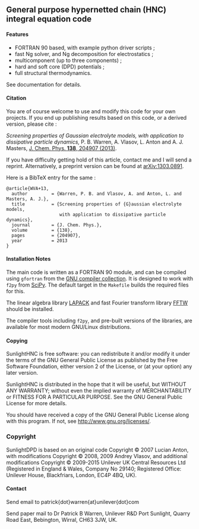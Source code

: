 ## General purpose hypernetted chain (HNC) integral equation code

#### Features

* FORTRAN 90 based, with example python driver scripts ;
* fast Ng solver, and Ng decomposition for electrostatics ;
* multicomponent (up to three components) ;
* hard and soft core (DPD) potentials ;
* full structural thermodynamics.

See documentation for details.

#### Citation

You are of course welcome to use and modify this code for your own
projects. If you end up publishing results based on this code, or a
derived version, please cite :

*Screening properties of Gaussian electrolyte models, with application
to dissipative particle dynamics,* P. B. Warren, A.  Vlasov, L. Anton
and A. J. Masters, [J. Chem. Phys. **138**, 204907
(2013)](http://jcp.aip.org/resource/1/jcpsa6/v138/i20/p204907_s1 "AIP
link").

If you have difficulty getting hold of this article, contact me and I
will send a reprint. Alternatively, a preprint version can be found at
[arXiv:1303.0891](http://front.math.ucdavis.edu/1303.0891 "arXiv link").

Here is a BibTeX entry for the same :

```
@article{WVA+13,
  author         = {Warren, P. B. and Vlasov, A. and Anton, L. and Masters, A. J.},
  title          = {Screening properties of {G}aussian electrolyte models,
                    with application to dissipative particle dynamics},
  journal        = {J. Chem. Phys.},
  volume         = {138},
  pages          = {204907},
  year           = 2013
}
```

#### Installation Notes

The main code is written as a FORTRAN 90 module, and can be compiled using
`gfortran` from the [GNU compiler collection](https://gcc.gnu.org/
"GNU website").  It is designed to work with `f2py` from
[SciPy](http://www.scipy.org/ "SciPy website").  The default target in
the `Makefile` builds the required files for this.

The linear algebra library
[LAPACK](http://www.netlib.org/lapack/ "LAPACK webpage") and fast
Fourier transform library [FFTW](http://www.fftw.org/ "FFTW website")
should be installed.

The compiler tools including `f2py`, and pre-built versions of the
libraries, are available for most modern GNU/Linux distributions.

#### Copying

SunlightHNC is free software: you can redistribute it and/or modify
it under the terms of the GNU General Public License as published by
the Free Software Foundation, either version 2 of the License, or
(at your option) any later version.

SunlightHNC is distributed in the hope that it will be useful, but
WITHOUT ANY WARRANTY; without even the implied warranty of
MERCHANTABILITY or FITNESS FOR A PARTICULAR PURPOSE.  See the GNU
General Public License for more details.

You should have received a copy of the GNU General Public License
along with this program.  If not, see
<http://www.gnu.org/licenses/>.

### Copyright

SunlightDPD is based on an original code Copyright &copy; 2007 Lucian
Anton, with modifications Copyright &copy; 2008, 2009 Andrey Vlasov, and
additional modifications Copyright &copy; 2009-2015 Unilever UK Central
Resources Ltd (Registered in England & Wales, Company No 29140;
Registered Office: Unilever House, Blackfriars, London, EC4P 4BQ, UK).

#### Contact

Send email to patrick{dot}warren{at}unilever{dot}com

Send paper mail to Dr Patrick B Warren, Unilever R&D Port Sunlight,
Quarry Road East, Bebington, Wirral, CH63 3JW, UK.
